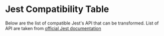 # Jest Compatibility Table

Below are the list of compatible Jest's API that can be transformed. List of API are taken from [official Jest documentation](https://jestjs.io/docs)

